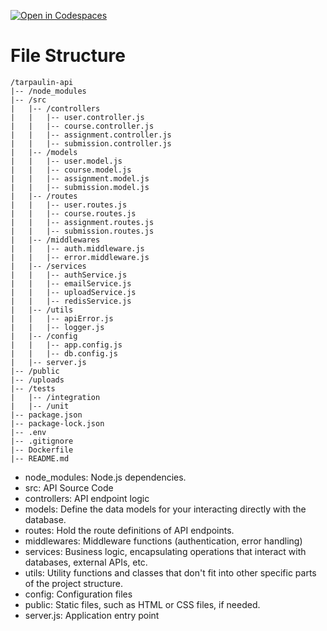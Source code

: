 [![Open in Codespaces](https://classroom.github.com/assets/launch-codespace-7f7980b617ed060a017424585567c406b6ee15c891e84e1186181d67ecf80aa0.svg)](https://classroom.github.com/open-in-codespaces?assignment_repo_id=11289458)
# File Structure
```
/tarpaulin-api
|-- /node_modules
|-- /src
|   |-- /controllers
|   |   |-- user.controller.js
|   |   |-- course.controller.js
|   |   |-- assignment.controller.js
|   |   |-- submission.controller.js
|   |-- /models
|   |   |-- user.model.js
|   |   |-- course.model.js
|   |   |-- assignment.model.js
|   |   |-- submission.model.js
|   |-- /routes
|   |   |-- user.routes.js
|   |   |-- course.routes.js
|   |   |-- assignment.routes.js
|   |   |-- submission.routes.js
|   |-- /middlewares
|   |   |-- auth.middleware.js
|   |   |-- error.middleware.js
|   |-- /services
|   |   |-- authService.js
|   |   |-- emailService.js
|   |   |-- uploadService.js
|   |   |-- redisService.js
|   |-- /utils
|   |   |-- apiError.js
|   |   |-- logger.js
|   |-- /config
|   |   |-- app.config.js
|   |   |-- db.config.js
|   |-- server.js
|-- /public
|-- /uploads
|-- /tests
|   |-- /integration
|   |-- /unit
|-- package.json
|-- package-lock.json
|-- .env
|-- .gitignore
|-- Dockerfile
|-- README.md
```
- node_modules: Node.js dependencies.
- src: API Source Code
- controllers: API endpoint logic
- models: Define the data models for your interacting directly with the database.
- routes: Hold the route definitions of API endpoints.
- middlewares: Middleware functions (authentication, error handling)
- services: Business logic, encapsulating operations that interact with databases, external APIs, etc.
- utils: Utility functions and classes that don't fit into other specific parts of the project structure.
- config: Configuration files
- public: Static files, such as HTML or CSS files, if needed.
- server.js: Application entry point

